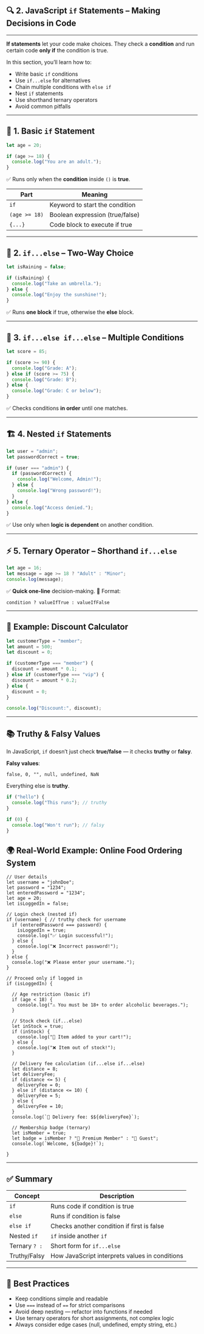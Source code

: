 ## 🔍 2. JavaScript `if` Statements – Making Decisions in Code

---

**If statements** let your code make choices.
They check a **condition** and run certain code **only if** the condition is true.

In this section, you’ll learn how to:

* Write basic `if` conditions
* Use `if...else` for alternatives
* Chain multiple conditions with `else if`
* Nest `if` statements
* Use shorthand ternary operators
* Avoid common pitfalls

---

## 🧩 1. Basic `if` Statement

```javascript
let age = 20;

if (age >= 18) {
  console.log("You are an adult.");
}
```

✅ Runs only when the **condition** inside `()` is **true**.

| Part          | Meaning                         |
| ------------- | ------------------------------- |
| `if`          | Keyword to start the condition  |
| `(age >= 18)` | Boolean expression (true/false) |
| `{...}`       | Code block to execute if true   |

---

## 🔄 2. `if...else` – Two-Way Choice

```javascript
let isRaining = false;

if (isRaining) {
  console.log("Take an umbrella.");
} else {
  console.log("Enjoy the sunshine!");
}
```

✅ Runs **one block** if true, otherwise the **else** block.

---

## 🔗 3. `if...else if...else` – Multiple Conditions

```javascript
let score = 85;

if (score >= 90) {
  console.log("Grade: A");
} else if (score >= 75) {
  console.log("Grade: B");
} else {
  console.log("Grade: C or below");
}
```

✅ Checks conditions **in order** until one matches.

---

## 🏗 4. Nested `if` Statements

```javascript
let user = "admin";
let passwordCorrect = true;

if (user === "admin") {
  if (passwordCorrect) {
    console.log("Welcome, Admin!");
  } else {
    console.log("Wrong password!");
  }
} else {
  console.log("Access denied.");
}
```

✅ Use only when **logic is dependent** on another condition.

---

## ⚡ 5. Ternary Operator – Shorthand `if...else`

```javascript
let age = 16;
let message = age >= 18 ? "Adult" : "Minor";
console.log(message);
```

✅ **Quick one-line** decision-making.
📌 Format:

```
condition ? valueIfTrue : valueIfFalse
```

---

## 🧪 Example: Discount Calculator

```javascript
let customerType = "member";
let amount = 500;
let discount = 0;

if (customerType === "member") {
  discount = amount * 0.1;
} else if (customerType === "vip") {
  discount = amount * 0.2;
} else {
  discount = 0;
}

console.log("Discount:", discount);
```

---

## 📚 Truthy & Falsy Values

In JavaScript, `if` doesn’t just check **true/false** — it checks **truthy** or **falsy**.

**Falsy values**:

```
false, 0, "", null, undefined, NaN
```

Everything else is **truthy**.

```javascript
if ("hello") {
  console.log("This runs"); // truthy
}

if (0) {
  console.log("Won't run"); // falsy
}
```
## 🌍 Real-World Example: Online Food Ordering System
```
// User details
let username = "johnDoe";
let password = "1234";
let enteredPassword = "1234";
let age = 20;
let isLoggedIn = false;

// Login check (nested if)
if (username) { // truthy check for username
  if (enteredPassword === password) {
    isLoggedIn = true;
    console.log("✅ Login successful!");
  } else {
    console.log("❌ Incorrect password!");
  }
} else {
  console.log("❌ Please enter your username.");
}

// Proceed only if logged in
if (isLoggedIn) {

  // Age restriction (basic if)
  if (age < 18) {
    console.log("⚠️ You must be 18+ to order alcoholic beverages.");
  }

  // Stock check (if...else)
  let inStock = true;
  if (inStock) {
    console.log("🛒 Item added to your cart!");
  } else {
    console.log("❌ Item out of stock!");
  }

  // Delivery fee calculation (if...else if...else)
  let distance = 8;
  let deliveryFee;
  if (distance <= 5) {
    deliveryFee = 0;
  } else if (distance <= 10) {
    deliveryFee = 5;
  } else {
    deliveryFee = 10;
  }
  console.log(`🚚 Delivery fee: $${deliveryFee}`);

  // Membership badge (ternary)
  let isMember = true;
  let badge = isMember ? "🌟 Premium Member" : "👤 Guest";
  console.log(`Welcome, ${badge}!`);

}
```

---

## ✅ Summary

| Concept       | Description                                    |
| ------------- | ---------------------------------------------- |
| `if`          | Runs code if condition is true                 |
| `else`        | Runs if condition is false                     |
| `else if`     | Checks another condition if first is false     |
| Nested `if`   | `if` inside another `if`                       |
| Ternary `? :` | Short form for `if...else`                     |
| Truthy/Falsy  | How JavaScript interprets values in conditions |

---

## 🧠 Best Practices

* Keep conditions simple and readable
* Use `===` instead of `==` for strict comparisons
* Avoid deep nesting — refactor into functions if needed
* Use ternary operators for short assignments, not complex logic
* Always consider edge cases (null, undefined, empty string, etc.)
